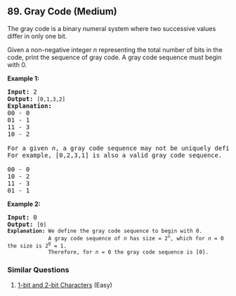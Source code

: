 ## 89. Gray Code (Medium)

<p>The gray code is a binary numeral system where two successive values differ in only one bit.</p>

<p>Given a non-negative integer <em>n</em> representing the total number of bits in the code, print the sequence of gray code. A gray code sequence must begin with 0.</p>

<p><strong>Example 1:</strong></p>

<pre>
<strong>Input:</strong>&nbsp;2
<strong>Output:</strong>&nbsp;<code>[0,1,3,2]</code>
<strong>Explanation:</strong>
00 - 0
01 - 1
11 - 3
10 - 2

For a given&nbsp;<em>n</em>, a gray code sequence may not be uniquely defined.
For example, [0,2,3,1] is also a valid gray code sequence.

00 - 0
10 - 2
11 - 3
01 - 1
</pre>

<p><strong>Example 2:</strong></p>

<pre>
<strong>Input:</strong>&nbsp;0
<strong>Output:</strong>&nbsp;<code>[0]
<strong>Explanation:</strong> We define the gray code sequence to begin with 0.
&nbsp;            A gray code sequence of <em>n</em> has size = 2<sup>n</sup>, which for <em>n</em> = 0 the size is 2<sup>0</sup> = 1.
&nbsp;            Therefore, for <em>n</em> = 0 the gray code sequence is [0].</code>
</pre>


### Similar Questions
  1. [1-bit and 2-bit Characters](https://github.com/openset/leetcode/tree/master/solution/1-bit-and-2-bit-characters) (Easy)
